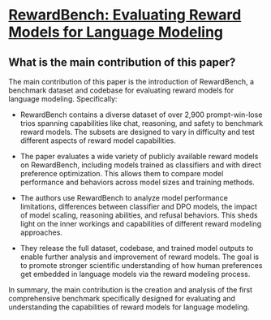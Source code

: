 # [RewardBench: Evaluating Reward Models for Language Modeling](https://arxiv.org/abs/2403.13787)

## What is the main contribution of this paper?

 The main contribution of this paper is the introduction of RewardBench, a benchmark dataset and codebase for evaluating reward models for language modeling. Specifically:

- RewardBench contains a diverse dataset of over 2,900 prompt-win-lose trios spanning capabilities like chat, reasoning, and safety to benchmark reward models. The subsets are designed to vary in difficulty and test different aspects of reward model capabilities.

- The paper evaluates a wide variety of publicly available reward models on RewardBench, including models trained as classifiers and with direct preference optimization. This allows them to compare model performance and behaviors across model sizes and training methods.

- The authors use RewardBench to analyze model performance limitations, differences between classifier and DPO models, the impact of model scaling, reasoning abilities, and refusal behaviors. This sheds light on the inner workings and capabilities of different reward modeling approaches.

- They release the full dataset, codebase, and trained model outputs to enable further analysis and improvement of reward models. The goal is to promote stronger scientific understanding of how human preferences get embedded in language models via the reward modeling process.

In summary, the main contribution is the creation and analysis of the first comprehensive benchmark specifically designed for evaluating and understanding the capabilities of reward models for language modeling.
